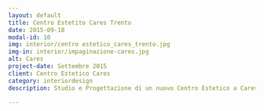 ```yaml
---
layout: default
title: Centro Estetito Cares Trento
date: 2015-09-18
modal-id: 10
img: interior/centro estetico_cares_trento.jpg
img-in: interior/impaginazione-cares.jpg
alt: Cares
project-date: Settembre 2015
client: Centro Estetico Cares
category: interiordesign
description: Studio e Progettazione di un nuovo Centro Estetico a Cares - Trento.

---
```

